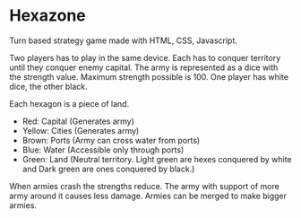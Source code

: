 # Hexazone

Turn based strategy game made with HTML, CSS, Javascript.

Two players has to play in the same device. Each has to conquer territory until they conquer enemy capital. The army is represented as a dice with the strength value. Maximum strength possible is 100. One player has white dice, the other black.

Each hexagon is a piece of land.
- Red: Capital (Generates army)
- Yellow: Cities (Generates army)
- Brown: Ports (Army can cross water from ports)
- Blue: Water (Accessible only through ports)
- Green: Land (Neutral territory. Light green are hexes conquered by white and Dark green are ones conquered by black.)

When armies crash the strengths reduce. The army with support of more army around it causes less damage. Armies can be merged to make bigger armies.
